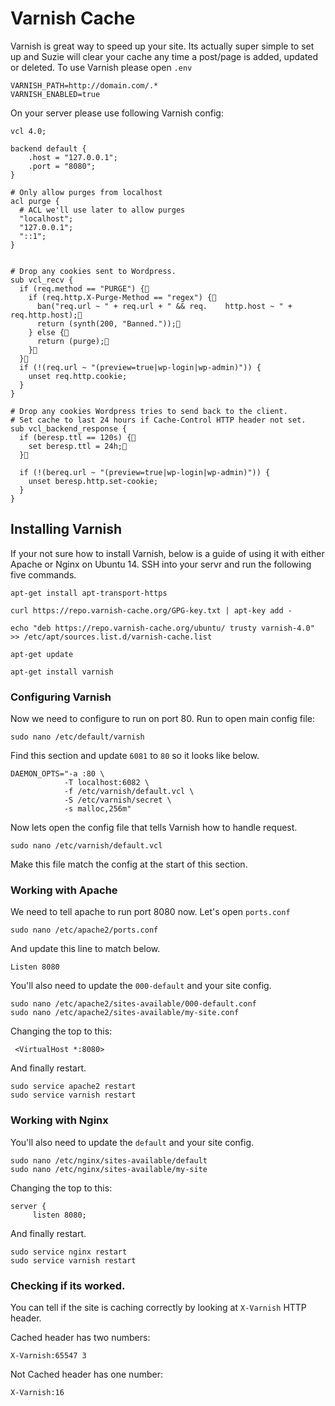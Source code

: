 # Varnish Cache

Varnish is great way to speed up your site. Its actually super simple to set up and Suzie will clear your cache any time a post/page is added, updated or deleted. To use Varnish please open `.env`

```
VARNISH_PATH=http://domain.com/.*
VARNISH_ENABLED=true
```

On your server please use following Varnish config:

```
vcl 4.0;

backend default {
    .host = "127.0.0.1";
    .port = "8080";
}

# Only allow purges from localhost
acl purge {
  # ACL we'll use later to allow purges
  "localhost";
  "127.0.0.1";
  "::1";
}


# Drop any cookies sent to Wordpress.
sub vcl_recv {
  if (req.method == "PURGE") {
    if (req.http.X-Purge-Method == "regex") {
      ban("req.url ~ " + req.url + " && req.    http.host ~ " + req.http.host);
      return (synth(200, "Banned."));
    } else {
      return (purge);
    }
  }
  if (!(req.url ~ "(preview=true|wp-login|wp-admin)")) {
    unset req.http.cookie;
  }
}

# Drop any cookies Wordpress tries to send back to the client.
# Set cache to last 24 hours if Cache-Control HTTP header not set.
sub vcl_backend_response {
  if (beresp.ttl == 120s) {
    set beresp.ttl = 24h;
  }

  if (!(bereq.url ~ "(preview=true|wp-login|wp-admin)")) {
    unset beresp.http.set-cookie;
  }
}
```

## Installing Varnish

If your not sure how to install Varnish, below is a guide of using it with either Apache or Nginx on Ubuntu 14. SSH into your servr and run the following five commands.

```
apt-get install apt-transport-https
```
```
curl https://repo.varnish-cache.org/GPG-key.txt | apt-key add -
```
```
echo "deb https://repo.varnish-cache.org/ubuntu/ trusty varnish-4.0" >> /etc/apt/sources.list.d/varnish-cache.list
```
```
apt-get update
```
```
apt-get install varnish
```

### Configuring Varnish

Now we need to configure to run on port 80. Run to open main config file:

```
sudo nano /etc/default/varnish
```
Find this section and update `6081` to `80` so it looks like below.
```
DAEMON_OPTS="-a :80 \
            -T localhost:6082 \
            -f /etc/varnish/default.vcl \
            -S /etc/varnish/secret \
            -s malloc,256m"
```
Now lets open the config file that tells Varnish how to handle request.

```
sudo nano /etc/varnish/default.vcl
```
Make this file match the config at the start of this section.


### Working with Apache

We need to tell apache to run port 8080 now. Let's open `ports.conf`
```
sudo nano /etc/apache2/ports.conf
```
And update this line to match below.
```
Listen 8080
```
You'll also need to update the `000-default` and your site config.
```
sudo nano /etc/apache2/sites-available/000-default.conf
sudo nano /etc/apache2/sites-available/my-site.conf
```
Changing the top to this:
```
 <VirtualHost *:8080>
```

And finally restart.
```
sudo service apache2 restart
sudo service varnish restart
```

### Working with Nginx

You'll also need to update the `default` and your site config.
```
sudo nano /etc/nginx/sites-available/default
sudo nano /etc/nginx/sites-available/my-site
```
Changing the top to this:
```
server {
     listen 8080;
```

And finally restart.
```
sudo service nginx restart
sudo service varnish restart
```

### Checking if its worked.

You can tell if the site is caching correctly by looking at `X-Varnish` HTTP header.

Cached header has two numbers:
```
X-Varnish:65547 3
```

Not Cached header has one number:
```
X-Varnish:16
```
